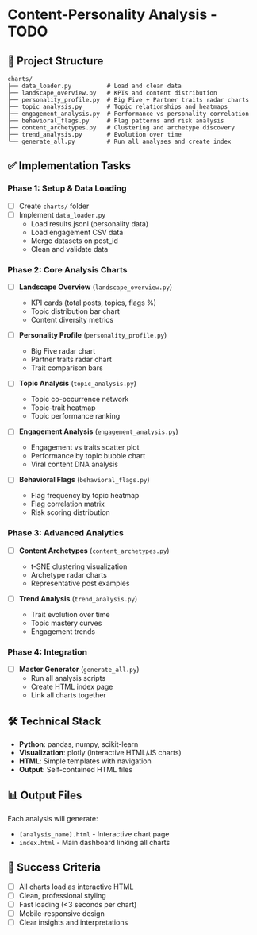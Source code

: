 # Content-Personality Analysis - TODO

## 📁 Project Structure
```
charts/
├── data_loader.py          # Load and clean data
├── landscape_overview.py   # KPIs and content distribution  
├── personality_profile.py  # Big Five + Partner traits radar charts
├── topic_analysis.py       # Topic relationships and heatmaps
├── engagement_analysis.py  # Performance vs personality correlation
├── behavioral_flags.py     # Flag patterns and risk analysis
├── content_archetypes.py   # Clustering and archetype discovery
├── trend_analysis.py       # Evolution over time
└── generate_all.py         # Run all analyses and create index
```

## ✅ Implementation Tasks

### Phase 1: Setup & Data Loading
- [ ] Create `charts/` folder
- [ ] Implement `data_loader.py` 
  - Load results.jsonl (personality data)
  - Load engagement CSV data  
  - Merge datasets on post_id
  - Clean and validate data

### Phase 2: Core Analysis Charts  
- [ ] **Landscape Overview** (`landscape_overview.py`)
  - KPI cards (total posts, topics, flags %)
  - Topic distribution bar chart
  - Content diversity metrics

- [ ] **Personality Profile** (`personality_profile.py`) 
  - Big Five radar chart
  - Partner traits radar chart
  - Trait comparison bars

- [ ] **Topic Analysis** (`topic_analysis.py`)
  - Topic co-occurrence network
  - Topic-trait heatmap
  - Topic performance ranking

- [ ] **Engagement Analysis** (`engagement_analysis.py`)
  - Engagement vs traits scatter plot
  - Performance by topic bubble chart
  - Viral content DNA analysis

- [ ] **Behavioral Flags** (`behavioral_flags.py`)
  - Flag frequency by topic heatmap
  - Flag correlation matrix
  - Risk scoring distribution

### Phase 3: Advanced Analytics
- [ ] **Content Archetypes** (`content_archetypes.py`)
  - t-SNE clustering visualization
  - Archetype radar charts
  - Representative post examples

- [ ] **Trend Analysis** (`trend_analysis.py`)
  - Trait evolution over time
  - Topic mastery curves  
  - Engagement trends

### Phase 4: Integration
- [ ] **Master Generator** (`generate_all.py`)
  - Run all analysis scripts
  - Create HTML index page
  - Link all charts together

## 🛠 Technical Stack
- **Python**: pandas, numpy, scikit-learn
- **Visualization**: plotly (interactive HTML/JS charts)
- **HTML**: Simple templates with navigation
- **Output**: Self-contained HTML files

## 📊 Output Files
Each analysis will generate:
- `[analysis_name].html` - Interactive chart page
- `index.html` - Main dashboard linking all charts

## 🎯 Success Criteria
- [ ] All charts load as interactive HTML
- [ ] Clean, professional styling
- [ ] Fast loading (<3 seconds per chart)
- [ ] Mobile-responsive design
- [ ] Clear insights and interpretations 